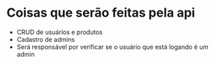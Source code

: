 # Coisas que serão feitas pela api

- CRUD de usuários e produtos
- Cadastro de admins
- Será responsável por verificar se o usuário que está logando é um admin
